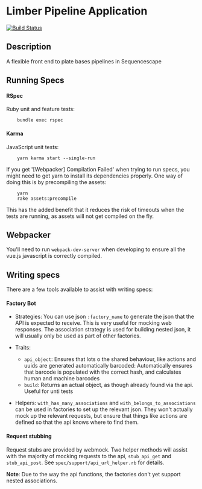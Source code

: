 Limber Pipeline Application
=============================

[![Build Status](https://travis-ci.org/sanger/limber.svg?branch=next_release)](https://travis-ci.org/sanger/limber)


Description
-----------

A flexible front end to plate bases pipelines in Sequencescape


Running Specs
-------------

#### RSpec
Ruby unit and feature tests:

```
    bundle exec rspec
```

#### Karma
JavaScript unit tests:

```
    yarn karma start --single-run
```

If you get '[Webpacker] Compilation Failed' when trying to run specs, you might need to get yarn to install its dependencies properly. One way of doing this is by precompiling the assets:

```
    yarn
    rake assets:precompile
```

This has the added benefit that it reduces the risk of timeouts when the tests are running, as assets will not get compiled on the fly.


Webpacker
---------

You'll need to run `webpack-dev-server` when developing to ensure all the vue.js javascript is correctly compiled.


Writing specs
-------------

There are a few tools available to assist with writing specs:

#### Factory Bot

* Strategies: You can use json `:factory_name` to generate the json that the API is expected to receive. This is very useful for mocking web responses. The association strategy is used for building nested json, it will usually only be used as part of other factories.

* Traits:
    * `api_object`: Ensures that lots o the shared behaviour, like actions and uuids are generated automatically
barcoded: Automatically ensures that barcode is populated with the correct hash, and calculates human and machine barcodes
    * `build`: Returns an actual object, as though already found via the api. Useful for unti tests

* Helpers: `with_has_many_associations` and `with_belongs_to_associations` can be used in factories to set up the relevant json. They won't actually mock up the relevant requests, but ensure that things like actions are defined so that the api knows where to find them.

#### Request stubbing

Request stubs are provided by webmock. Two helper methods will assist with the majority of mocking requests to the api, `stub_api_get` and `stub_api_post`. See `spec/support/api_url_helper.rb` for details.

**Note**: Due to the way the api functions, the factories don't yet support nested associations.
